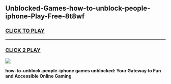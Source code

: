 
## Unblocked-Games-how-to-unblock-people-iphone-Play-Free-8t8wf
<h3>
<a href="https://premium76.site?title=how-to-unblock-people-iphone&ref=23A">CLICK TO PLAY</a></h3>
<hr>

<h3>
<a href="https://premium76.site?title=how-to-unblock-people-iphone&ref=23A">CLICK 2 PLAY</a>
  
</h3>

<a href="https://premium76.site?title=how-to-unblock-people-iphone&ref=23A"><img src="https://clearcache.store/games.png"></a>


**how-to-unblock-people-iphone games unblocked: Your Gateway to Fun and Accessible Online Gaming**
